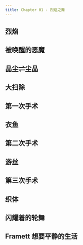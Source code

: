 ```yaml
---
title: Chapter 01 - 烈焰之舞
---
```


## 烈焰

## 被唤醒的恶魔

## 晶尘⇌尘晶

## 大扫除

## 第一次手术

## 衣鱼

## 第二次手术

## 游丝

## 第三次手术

## 织体

## 闪耀着的轮舞

## Framett 想要平静的生活